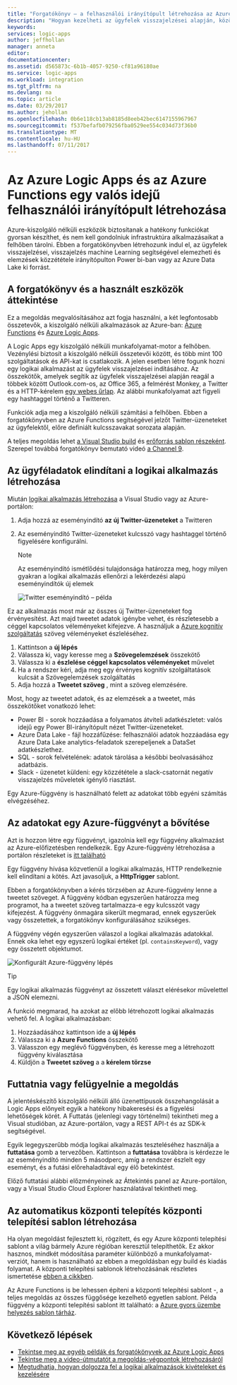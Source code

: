 ```yaml
---
title: "Forgatókönyv – a felhasználói irányítópult létrehozása az Azure kiszolgáló nélküli |} Microsoft Docs"
description: "Hogyan kezelheti az ügyfelek visszajelzései alapján, közösségi adatok és további Azure Logic Apps és az Azure Functions egy irányítópultot hozhat létre egy példát."
keywords: 
services: logic-apps
author: jeffhollan
manager: anneta
editor: 
documentationcenter: 
ms.assetid: d565873c-6b1b-4057-9250-cf81a96180ae
ms.service: logic-apps
ms.workload: integration
ms.tgt_pltfrm: na
ms.devlang: na
ms.topic: article
ms.date: 03/29/2017
ms.author: jehollan
ms.openlocfilehash: 0b6e118cb13ab8185d8eeb42bec6147155967967
ms.sourcegitcommit: f537befafb079256fba0529ee554c034d73f36b0
ms.translationtype: MT
ms.contentlocale: hu-HU
ms.lasthandoff: 07/11/2017
---
```

# <a name="create-a-real-time-customer-insights-dashboard-with-azure-logic-apps-and-azure-functions"></a>Az Azure Logic Apps és az Azure Functions egy valós idejű felhasználói irányítópult létrehozása

Azure-kiszolgáló nélküli eszközök biztosítanak a hatékony funkciókat gyorsan készíthet, és nem kell gondolniuk infrastruktúra alkalmazásaikat a felhőben tárolni.  Ebben a forgatókönyvben létrehozunk indul el, az ügyfelek visszajelzései, visszajelzés machine Learning segítségével elemezheti és elemzések közzététele irányítópulton Power bi-ban vagy az Azure Data Lake ki forrást.

## <a name="overview-of-the-scenario-and-tools-used"></a>A forgatókönyv és a használt eszközök áttekintése

Ez a megoldás megvalósításához azt fogja használni, a két legfontosabb összetevők, a kiszolgáló nélküli alkalmazások az Azure-ban: [Azure Functions](https://azure.microsoft.com/services/functions/) és [Azure Logic Apps](https://azure.microsoft.com/services/logic-apps/).

A Logic Apps egy kiszolgáló nélküli munkafolyamat-motor a felhőben.  Vezénylési biztosít a kiszolgáló nélküli összetevői között, és több mint 100 szolgáltatások és API-kat is csatlakozik.  A jelen esetben létre fogunk hozni egy logikai alkalmazást az ügyfelek visszajelzései indításához.  Az összekötők, amelyek segítik az ügyfelek visszajelzései alapján reagál a többek között Outlook.com-os, az Office 365, a felmérést Monkey, a Twitter és a HTTP-kérelem [egy webes űrlap](https://blogs.msdn.microsoft.com/logicapps/2017/01/30/calling-a-logic-app-from-an-html-form/).  Az alábbi munkafolyamat azt figyeli egy hashtaggel történő a Twitteren.

Funkciók adja meg a kiszolgáló nélküli számítási a felhőben.  Ebben a forgatókönyvben az Azure Functions segítségével jelzőt Twitter-üzeneteket az ügyfelektől, előre definiált kulcsszavakat sorozata alapján.

A teljes megoldás lehet [a Visual Studio build](logic-apps-deploy-from-vs.md) és [erőforrás sablon részeként](logic-apps-create-deploy-template.md).  Szerepel továbbá forgatókönyv bemutató videó [a Channel 9](http://aka.ms/logicappsdemo).

## <a name="build-the-logic-app-to-trigger-on-customer-data"></a>Az ügyféladatok elindítani a logikai alkalmazás létrehozása

Miután [logikai alkalmazás létrehozása](logic-apps-create-a-logic-app.md) a Visual Studio vagy az Azure-portálon:

1. Adja hozzá az eseményindító **az új Twitter-üzeneteket** a Twitteren
2. Az eseményindító Twitter-üzeneteket kulcsszó vagy hashtaggel történő figyelésére konfigurálni.

   > [!NOTE]
   > Az eseményindító ismétlődési tulajdonsága határozza meg, hogy milyen gyakran a logikai alkalmazás ellenőrzi a lekérdezési alapú eseményindítók új elemek

   ![Twitter eseményindító – példa][1]

Ez az alkalmazás most már az összes új Twitter-üzeneteket fog érvényesítést.  Azt majd tweetet adatok igénybe vehet, és részletesebb a céggel kapcsolatos véleményeket kifejezve.  A használjuk a [Azure kognitív szolgáltatás](https://azure.microsoft.com/services/cognitive-services/) szöveg véleményeket észleléséhez.

1. Kattintson a **új lépés**
1. Válassza ki, vagy keresse meg a **Szövegelemzések** összekötő
1. Válassza ki a **észlelése céggel kapcsolatos véleményeket** művelet
1. Ha a rendszer kéri, adja meg egy érvényes kognitív szolgáltatások kulcsát a Szövegelemzések szolgáltatás
1. Adja hozzá a **Tweetet szöveg** , mint a szöveg elemzésére.

Most, hogy az tweetet adatok, és az elemzések a a tweetet, más összekötőket vonatkozó lehet:
* Power BI - sorok hozzáadása a folyamatos átviteli adatkészletet: valós idejű egy Power BI-irányítópult nézet Twitter-üzeneteket.
* Azure Data Lake - fájl hozzáfűzése: felhasználói adatok hozzáadása egy Azure Data Lake analytics-feladatok szerepeljenek a DataSet adatkészlethez.
* SQL - sorok felvételének: adatok tárolása a későbbi beolvasásához adatbázis.
* Slack - üzenetet küldeni: egy közzététele a slack-csatornát negatív visszajelzés műveletek igénylő riasztást.

Egy Azure-függvény is használható felett az adatokat több egyéni számítás elvégzéséhez.

## <a name="enriching-the-data-with-an-azure-function"></a>Az adatokat egy Azure-függvényt a bővítése

Azt is hozzon létre egy függvényt, igazolnia kell egy függvény alkalmazást az Azure-előfizetésben rendelkezik.  Egy Azure-függvény létrehozása a portálon részleteket is [itt található](../azure-functions/functions-create-first-azure-function-azure-portal.md)

Egy függvény hívása közvetlenül a logikai alkalmazás, HTTP rendelkeznie kell elindítani a kötés.  Azt javasoljuk, a **HttpTrigger** sablont.

Ebben a forgatókönyvben a kérés törzsében az Azure-függvény lenne a tweetet szöveget.  A függvény kódban egyszerűen határozza meg programot, ha a tweetet szöveg tartalmazza-e egy kulcsszót vagy kifejezést.  A függvény önmagára sikerült megmarad, ennek egyszerűek vagy összetettek, a forgatókönyv konfigurálásához szükséges.

A függvény végén egyszerűen válaszol a logikai alkalmazás adatokkal.  Ennek oka lehet egy egyszerű logikai értéket (pl. `containsKeyword`), vagy egy összetett objektumot.

![Konfigurált Azure-függvény lépés][2]

> [!TIP]
> Egy logikai alkalmazás függvényt az összetett választ elérésekor művelettel a JSON elemezni.

A funkció megmarad, ha azokat az előbb létrehozott logikai alkalmazás vehető fel.  A logikai alkalmazásban:

1. Hozzáadásához kattintson ide a **új lépés**
1. Válassza ki a **Azure Functions** összekötő
1. Válasszon egy meglévő függvényben, és keresse meg a létrehozott függvény kiválasztása
1. Küldjön a **Tweetet szöveg** a a **kérelem törzse**

## <a name="running-and-monitoring-the-solution"></a>Futtatnia vagy felügyelnie a megoldás

A jelentéskészítő kiszolgáló nélküli álló üzenettípusok összehangolását a Logic Apps előnyeit egyik a hatékony hibakeresési és a figyelési lehetőségek körét.  A Futtatás (jelenlegi vagy történelmi) tekintheti meg a Visual studióban, az Azure-portálon, vagy a REST API-t és az SDK-k segítségével.

Egyik legegyszerűbb módja logikai alkalmazás teszteléséhez használja a **futtatása** gomb a tervezőben.  Kattintson a **futtatása** továbbra is kérdezze le az eseményindító minden 5 másodperc, amíg a rendszer észlelt egy eseményt, és a futási előrehaladtával egy élő betekintést.

Előző futtatási alábbi előzményeinek az Áttekintés panel az Azure-portálon, vagy a Visual Studio Cloud Explorer használatával tekintheti meg.

## <a name="creating-a-deployment-template-for-automated-deployments"></a>Az automatikus központi telepítés központi telepítési sablon létrehozása

Ha olyan megoldást fejlesztett ki, rögzített, és egy Azure központi telepítési sablont a világ bármely Azure régióban keresztül telepíthetők.  Ez akkor hasznos, mindkét módosítása paraméter különböző a munkafolyamat-verziót, hanem is használható az ebben a megoldásban egy build és kiadás folyamat.  A központi telepítési sablonok létrehozásának részletes ismertetése [ebben a cikkben](logic-apps-create-deploy-template.md).

Az Azure Functions is be lehessen építeni a központi telepítési sablont -, a teljes megoldás az összes függősége kezelhető egyetlen sablont.  Példa függvény a központi telepítési sablont itt található: a [Azure gyors üzembe helyezés sablon tárház](https://github.com/Azure/azure-quickstart-templates/tree/master/101-function-app-create-dynamic).

## <a name="next-steps"></a>Következő lépések

* [Tekintse meg az egyéb példák és forgatókönyvek az Azure Logic Apps](logic-apps-examples-and-scenarios.md)
* [Tekintse meg a video-útmutatót a megoldás-végpontok létrehozásáról](http://aka.ms/logicappsdemo)
* [Megtudhatja, hogyan dolgozza fel a logikai alkalmazások kivételeket és kezelésére](logic-apps-exception-handling.md)

<!-- Image References -->
[1]: ./media/logic-apps-scenario-social-serverless/twitter.png
[2]: ./media/logic-apps-scenario-social-serverless/function.png